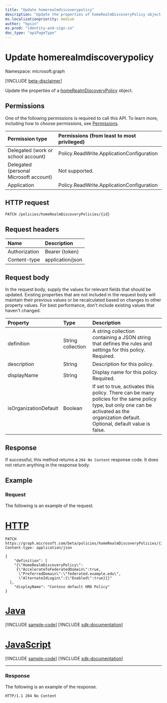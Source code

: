 ```yaml
---
title: "Update homerealmdiscoverypolicy"
description: "Update the properties of homeRealmDiscoveryPolicy object."
ms.localizationpriority: medium
author: "hpsin"
ms.prod: "identity-and-sign-in"
doc_type: "apiPageType"
---
```


# Update homerealmdiscoverypolicy

Namespace: microsoft.graph

[!INCLUDE [beta-disclaimer](../../includes/beta-disclaimer.md)]

Update the properties of a [homeRealmDiscoveryPolicy](../resources/homerealmdiscoverypolicy.md) object.

## Permissions

One of the following permissions is required to call this API. To learn more, including how to choose permissions, see [Permissions](/graph/permissions-reference).

| Permission type                        | Permissions (from least to most privileged) |
|:---------------------------------------|:--------------------------------------------|
| Delegated (work or school account)     | Policy.ReadWrite.ApplicationConfiguration |
| Delegated (personal Microsoft account) | Not supported. |
| Application                            | Policy.ReadWrite.ApplicationConfiguration |

## HTTP request

<!-- { "blockType": "ignored" } -->

```http
PATCH /policies/homeRealmDiscoveryPolicies/{id}
```

## Request headers

| Name       | Description|
|:-----------|:-----------|
| Authorization | Bearer {token} |
| Content-type | application/json |

## Request body

In the request body, supply the values for relevant fields that should be updated. Existing properties that are not included in the request body will maintain their previous values or be recalculated based on changes to other property values. For best performance, don't include existing values that haven't changed.

| Property     | Type        | Description |
|:-------------|:------------|:------------|
|definition|String collection| A string collection containing a JSON string that defines the rules and settings for this policy.  Required.|
|description|String| Description for this policy.|
|displayName|String| Display name for this policy. Required.|
|isOrganizationDefault|Boolean|If set to true, activates this policy. There can be many policies for the same policy type, but only one can be activated as the organization default. Optional, default value is false.|

## Response

If successful, this method returns a `204 No Content` response code. It does not return anything in the response body.

## Example

### Request

The following is an example of the request.

# [HTTP](#tab/http)
<!-- {
  "blockType": "request",
  "name": "update_homerealmdiscoverypolicy"
}-->

```http
PATCH https://graph.microsoft.com/beta/policies/homeRealmDiscoveryPolicies/{id}
Content-type: application/json

{
    "definition": [
    "{\"HomeRealmDiscoveryPolicy\":
     {\"AccelerateToFederatedDomain\":true,
      \"PreferredDomain\":\"federated.example.edu\",
      \"AlternateIdLogin\":{\"Enabled\":true}}}"
  ],
    "displayName": "Contoso default HRD Policy"
}
```

# [Java](#tab/java)
[!INCLUDE [sample-code](../includes/snippets/java/update-homerealmdiscoverypolicy-java-snippets.md)]
[!INCLUDE [sdk-documentation](../includes/snippets/snippets-sdk-documentation-link.md)]

# [JavaScript](#tab/javascript)
[!INCLUDE [sample-code](../includes/snippets/javascript/update-homerealmdiscoverypolicy-javascript-snippets.md)]
[!INCLUDE [sdk-documentation](../includes/snippets/snippets-sdk-documentation-link.md)]

---

### Response

The following is an example of the response.

<!-- {
  "blockType": "response",
  "truncated": true
} -->

```http
HTTP/1.1 204 No Content
```

<!-- uuid: 16cd6b66-4b1a-43a1-adaf-3a886856ed98
2019-02-04 14:57:30 UTC -->
<!-- {
  "type": "#page.annotation",
  "description": "Update homerealmdiscoverypolicy",
  "keywords": "",
  "section": "documentation",
  "tocPath": ""
}-->


